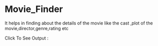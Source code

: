 # Movie_Finder
It helps in finding about the details of the movie like the cast ,plot of the movie,director,genre,rating etc

Click To See Output : 
